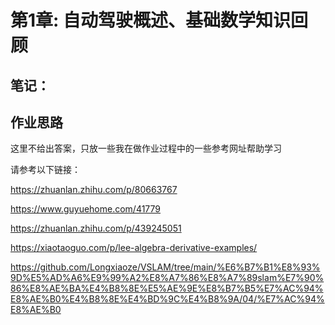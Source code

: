 # 第1章: 自动驾驶概述、基础数学知识回顾

## 笔记：

## 作业思路

这里不给出答案，只放一些我在做作业过程中的一些参考网址帮助学习

请参考以下链接：

https://zhuanlan.zhihu.com/p/80663767

https://www.guyuehome.com/41779

https://zhuanlan.zhihu.com/p/439245051

https://xiaotaoguo.com/p/lee-algebra-derivative-examples/

https://github.com/Longxiaoze/VSLAM/tree/main/%E6%B7%B1%E8%93%9D%E5%AD%A6%E9%99%A2%E8%A7%86%E8%A7%89slam%E7%90%86%E8%AE%BA%E4%B8%8E%E5%AE%9E%E8%B7%B5%E7%AC%94%E8%AE%B0%E4%B8%8E%E4%BD%9C%E4%B8%9A/04/%E7%AC%94%E8%AE%B0
